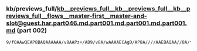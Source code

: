 ### kb/previews_full/kb__previews_full__kb__previews_full__kb__previews_full__flows__master-first__master-and-slot@guest.har.part046.md.part001.md.part001.md.part001.md (part 002)

```md
9/f0AAwQEAP8BAQAAAAAA/v8AAPz+/AD9/v8A/wAAAAECAgD/AP8A////AAEBAQAA//8A/f7+AAEBAQACAgIAAQEBAP39/QAAAf8AAAEAAP//AAD/AP8AAgABAP8AAAD8/v4A/gAAAAIBAQAAAQEAAAEBAAIB
```

```
